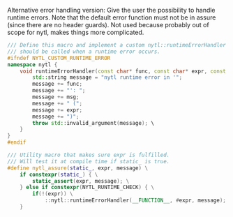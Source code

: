 Alternative error handling version:
Give the user the possibility to handle runtime errors.
Note that the default error function must not be in assure (since there are no header guards).
Not used because probably out of scope for nytl, makes things more complicated.

```cpp
/// Define this macro and implement a custom nytl::runtimeErrorHandler that
/// should be called when a runtime error occurs.
#ifndef NYTL_CUSTOM_RUNTIME_ERROR
namespace nytl {
	void runtimeErrorHandler(const char* func, const char* expr, const char* msg) {
		std::string message = "nytl runtime error in '";
		message += func;
		message += "': ";
		message += msg;
		message += " (";
		message += expr;
		message += ")";
		throw std::invalid_argument(message); \
	}
}
#endif

/// Utility macro that makes sure expr is fulfilled.
/// Will test it at compile time if static_ is true.
#define nytl_assure(static_, expr, message) \
	if constexpr(static_) { \
		static_assert(expr, message); \
	} else if constexpr(NYTL_RUNTIME_CHECK) { \
		if(!(expr)) \
			::nytl::runtimeErrorHandler(__FUNCTION__, #expr, message); \
	}
```
